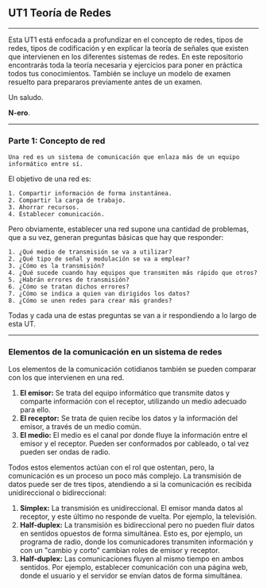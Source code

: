 ## UT1 Teoría de Redes
<hr>
Esta UT1 está enfocada a profundizar en el concepto de redes, tipos de redes, tipos de codificación y en explicar la teoría de señales que existen que intervienen en los diferentes sistemas de redes. En este repositorio encontrarás toda la teoría necesaria y ejercicios para poner en práctica todos tus conocimientos. También se incluye un modelo de examen resuelto para prepararos previamente antes de un examen.

Un saludo.

**N-ero**.
<hr>

### Parte 1: Concepto de red
``` 
Una red es un sistema de comunicación que enlaza más de un equipo informático entre sí.
```
El objetivo de una red es:

    1. Compartir información de forma instantánea.
    2. Compartir la carga de trabajo.
    3. Ahorrar recursos.
    4. Establecer comunicación.

Pero obviamente, establecer una red supone una cantidad de problemas, que a su vez, generan preguntas básicas que hay que responder:
    
    1. ¿Qué medio de transmisión se va a utilizar?
    2. ¿Qué tipo de señal y modulación se va a emplear?
    3. ¿Cómo es la transmisión?
    4. ¿Qué sucede cuando hay equipos que transmiten más rápido que otros?
    5. ¿Habrán errores de transmisión?
    6. ¿Cómo se tratan dichos errores?
    7. ¿Cómo se indica a quien van dirigidos los datos?
    8. ¿Cómo se unen redes para crear más grandes?

Todas y cada una de estas preguntas se van a ir respondiendo a lo largo de esta UT.
<hr>

### Elementos de la comunicación en un sistema de redes

Los elementos de la comunicación cotidianos también se pueden comparar con los que intervienen en una red.

1. <b>El emisor:</b> Se trata del equipo informático que transmite datos y comparte información con el receptor, utilizando un medio adecuado para ello.
2. <b>El receptor:</b> Se trata de quien recibe los datos y la información del emisor, a través de un medio común. 
3. <b>El medio:</b> El medio es el canal por donde fluye la información entre el emisor y el receptor. Pueden ser conformados por cableado, o tal vez pueden ser ondas de radio.

Todos estos elementos actúan con el rol que ostentan, pero, la comunicación es un proceso un poco más complejo. La transmisión de datos puede ser de tres tipos, atendiendo a si la comunicación es recibida unidireccional o bidireccional:

1. <b>Simplex:</b> La transmisión es unidireccional. El emisor manda datos al receptor, y este último no responde de vuelta. Por ejemplo, la televisión.
2. <b>Half-duplex:</b> La transmisión es bidireccional pero no pueden fluir datos en sentidos opuestos de forma simultánea. Esto es, por ejemplo, un programa de radio, donde los comunicadores transmiten información y con un "cambio y corto" cambian roles de emisor y receptor.
3. <b>Half-duplex:</b> Las comunicaciones fluyen al mismo tiempo en ambos sentidos. Por ejemplo, establecer comunicación con una página web, donde el usuario y el servidor se envían datos de forma simultánea.
